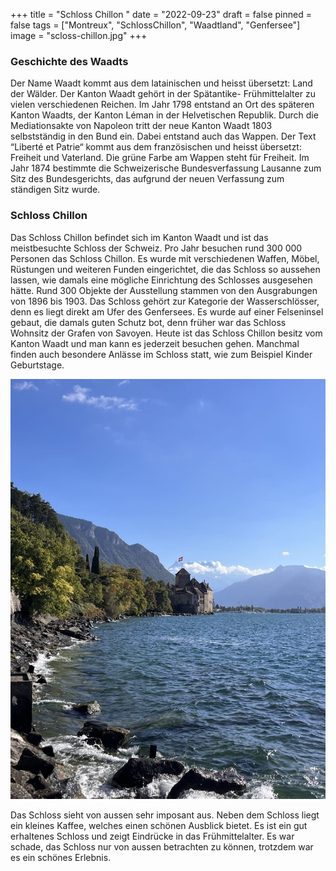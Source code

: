 +++
title = "Schloss Chillon "
date = "2022-09-23"
draft = false
pinned = false
tags = ["Montreux", "SchlossChillon", "Waadtland", "Genfersee"]
image = "scloss-chillon.jpg"
+++
### G﻿eschichte des Waadts

Der Name Waadt kommt aus dem latainischen und heisst übersetzt: Land der Wälder. Der Kanton Waadt gehört in der Spätantike- Frühmittelalter zu vielen verschiedenen Reichen. Im Jahr 1798 entstand an Ort des späteren Kanton Waadts, der Kanton Léman in der Helvetischen Republik. Durch die Mediationsakte von Napoleon tritt der neue Kanton Waadt 1803 selbstständig in den Bund ein. Dabei entstand auch das Wappen. Der Text “Liberté et Patrie“ kommt aus dem französischen und heisst übersetzt: Freiheit und Vaterland. Die grüne Farbe am Wappen steht für Freiheit. Im Jahr 1874 bestimmte die Schweizerische Bundesverfassung Lausanne zum Sitz des Bundesgerichts, das aufgrund der neuen Verfassung zum ständigen Sitz wurde.

### S﻿chloss Chillon 

Das Schloss Chillon befindet sich im Kanton Waadt und ist das meistbesuchte Schloss der Schweiz. Pro Jahr besuchen rund 300 000 Personen das Schloss Chillon. Es wurde mit verschiedenen Waffen, Möbel, Rüstungen und weiteren Funden eingerichtet, die das Schloss so aussehen lassen, wie damals eine mögliche Einrichtung des Schlosses ausgesehen hätte. Rund 300 Objekte der Ausstellung stammen von den Ausgrabungen von 1896 bis 1903. Das Schloss gehört zur Kategorie der Wasserschlösser, denn es liegt direkt am Ufer des Genfersees. Es wurde auf einer Felseninsel gebaut, die damals guten Schutz bot, denn früher war das Schloss Wohnsitz der Grafen von Savoyen. Heute ist das Schloss Chillon besitz vom Kanton Waadt und man kann es jederzeit besuchen gehen. Manchmal finden auch besondere Anlässe im Schloss statt, wie zum Beispiel Kinder Geburtstage.  

![](thumbnail_image1.jpg)

Das Schloss sieht von aussen sehr imposant aus. Neben dem Schloss liegt ein kleines Kaffee, welches einen schönen Ausblick bietet. Es ist ein gut erhaltenes Schloss und zeigt Eindrücke in das Frühmittelalter. Es war schade, das Schloss nur von aussen betrachten zu können, trotzdem war es ein schönes Erlebnis.
